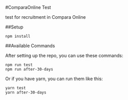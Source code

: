 #ComparaOnline Test

test for recruitment in Compara Online

##Setup

`````
npm install
`````

##Available Commands

After setting up the repo, you can use these commands:

````
npm run test
npm run after-30-days
````

Or if you have yarn, you can run them like this:

````
yarn test
yarn after-30-days
````